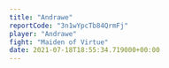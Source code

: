 ```yaml
---
title: "Andrawe"
reportCode: "3n1wYpcTb84QrmFj"
player: "Andrawe"
fight: "Maiden of Virtue"
date: 2021-07-18T18:55:34.719000+00:00
---
```

